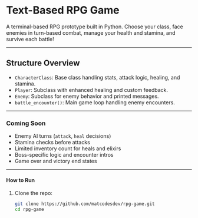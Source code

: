 # Text-Based RPG Game

A terminal-based RPG prototype built in Python. Choose your class, face enemies in turn-based combat, manage your health and stamina, and survive each battle!

---

## Structure Overview

- `CharacterClass`: Base class handling stats, attack logic, healing, and stamina.
- `Player`: Subclass with enhanced healing and custom feedback.
- `Enemy`: Subclass for enemy behavior and printed messages.
- `battle_encounter()`: Main game loop handling enemy encounters.

---

### Coming Soon

- Enemy AI turns (`attack`, `heal` decisions)
- Stamina checks before attacks
- Limited inventory count for heals and elixirs
- Boss-specific logic and encounter intros
- Game over and victory end states

---

#### How to Run

1. Clone the repo:
   ```bash
   git clone https://github.com/matcodesdev/rpg-game.git
   cd rpg-game

